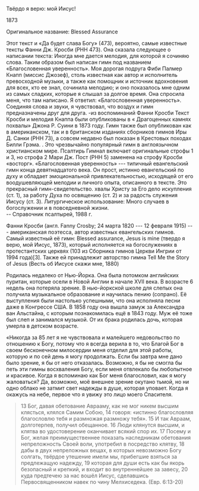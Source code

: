 Твёрдо я верю: мой Иисус!

1873

Оригинальное название: Blessed Assurance

Этот текст и «Да будет слава Богу» (473), вероятно, самые известные
тексты Фанни Дж. Кросби (PHH 473). Она сказала следующее о написании
текста: Иногда мне дается мелодия, для которой я сочиняю слова. Таким
образом был написан гимн под названием «Благословенная уверенность». Моя
дорогая подруга Фиби Палмер Кнапп (миссис Джозеф), столь известная как
автор и исполнитель превосходной музыки, а также как помощник и источник
вдохновения для всех, кто ее знал, сочинила мелодию; и оно показалось
мне одним из самых сладких, которые я слышал за долгое время. Она
спросила меня, что там написано. Я ответил: «Благословенная
уверенность». Соединяя слова и звуки, я чувствовал, что воздух и гимн
предназначены друг для друга. -из воспоминаний Фанни Кросби Текст Кросби
и мелодия Кнаппа были опубликованы в « Драгоценных камнях похвалы» Джона
Р. Суини в 1873 году. Гимн также был опубликован как в американском, так
и в британском изданиях сборников гимнов Иры Д. Санки (PHH 73), а совсем
недавно был показан в Крестовых походах Билли Грэма. . Это чрезвычайно
популярный гимн в англоязычном христианском мире. Псалтирь Гимнал
включает оригинальные строфы 1 и 3, но строфа 2 Мари Дж. Пост (PHH 5)
заменена на строфу Кросби «восторг». «Благословенная уверенность» ---
типичный евангельский гимн конца девятнадцатого века. Он прост, истинно
евангельский по духу и обладает эмоциональной привлекательностью,
исходящей от его воодушевляющей мелодии и личного опыта, описанного в
тексте. Это прекрасный гимн-свидетельство. хвалы Христу за Его дело
искупления (ст. 1), за работу Духа по освящению (ст. 2) и за радость
служения Иисусу (ст. 3). Литургическое использование: Много случаев в
богослужении и в повседневной жизни.\
\-- Справочник псалтырей, 1988 г.

Фанни Кросби (англ. Fanny Crosby; 24 марта 1820 --- 12 февраля 1915) ---
американская поэтесса, автор известных евангельских гимнов. Самый
известный её гимн: Blessed assurance, Jesus is mine (твердо я верю, мой
Иисус, 1873), который исполняется на богослужениях в протестантских
церквях (103 из Сборника гимнов Церкви Ингрии от 1994 года)\[3\]. Также
ей принадлежит авторство гимна Tell Me the Story of Jesus (Весть об
Иисусе скажи мне, 1880)

Родилась недалеко от Нью-Йорка. Она была потомком английских пуритан,
которые осели в Новой Англии в начале XVII века. В возрасте 6 недель она
потеряла зрение. В нью-йоркской школе для слепых она получила
музыкальное образование и научилась пению (сопрано). Её выступления были
настолько успешными, что она исполняла песни даже в Конгрессе США. В
1858 году она вышла замуж за Александра ван Альстайна, с которым
познакомилась ещё в 1843 году. Муж её тоже был слеп и занимался музыкой.
От их брака родилась дочь, которая умерла в детском возрасте.

«Никогда за 85 лет я не чувствовала и малейшего недовольство по
отношению к Богу, потому что я всегда верила в то, что Благой Бог в
своем бесконечном милосердии меня отделил для этой работы, которую и по
сей день я могу продолжать. Если бы завтра мне дано было зрение, я бы от
него отказалась. Возможно, я бы не смогла бы петь эти гимны восхваления
Богу, если меня отвлекало бы любопытное и красивое. Когда я вспоминаю
как Бог меня благословил, как я могу жаловаться? Да, возможно, моё
внешнее зрение окутано тьмой, но ни одно облако не затмит свет надежды в
душе, которая уповает. Когда я окажусь на небе, первое что я увижу это
лицо моего Спасителя.


> 13 Бог, давая обетование Аврааму, как не мог никем высшим клясться, клялся Самим Собою,
> 14 говоря: «истинно благословляя благословлю тебя и размножая размножу тебя».
> 15 И так Авраам, долготерпев, получил обещанное.
> 16 Люди клянутся высшим, и клятва во удостоверение оканчивает всякий спор их.
> 17 Посему и Бог, желая преимущественнее показать наследникам обетования непреложность Своей воли, употребил в посредство клятву,
> 18 дабы в двух непреложных вещах, в которых невозможно Богу солгать, твёрдое утешение имели мы, прибегшие взяться за предлежащую надежду,
> 19 которая для души есть как бы якорь безопасный и крепкий, и входит во внутреннейшее за завесу,
> 20 куда предтечею за нас вошёл Иисус, сделавшись Первосвященником навек по чину Мелхиседека.
> (Евр. 6:13-20)